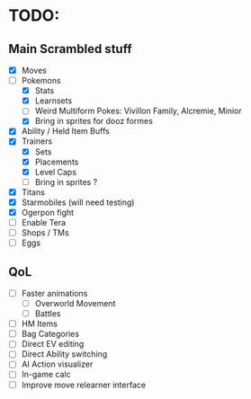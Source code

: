 # TODO:

## Main Scrambled stuff
- [x] Moves
- [ ] Pokemons
    - [x] Stats
    - [x] Learnsets
    - [ ] Weird Multiform Pokes: Vivillon Family, Alcremie, Minior
    - [x] Bring in sprites for dooz formes
- [x] Ability / Held Item Buffs
- [x] Trainers
    - [x] Sets
    - [x] Placements
    - [x] Level Caps
    - [ ] Bring in sprites ?
- [x] Titans
- [x] Starmobiles (will need testing)
- [x] Ogerpon fight
- [ ] Enable Tera
- [ ] Shops / TMs
- [ ] Eggs

## QoL
- [ ] Faster animations
    - [ ] Overworld Movement
    - [ ] Battles
- [ ] HM Items
- [ ] Bag Categories
- [ ] Direct EV editing
- [ ] Direct Ability switching
- [ ] AI Action visualizer
- [ ] In-game calc
- [ ] Improve move relearner interface
